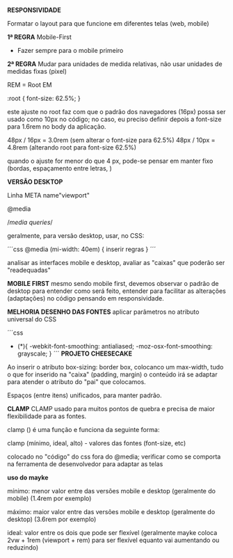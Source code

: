 **RESPONSIVIDADE**

Formatar o layout para que funcione em diferentes telas (web, mobile)

**1ª REGRA**
Mobile-First

- Fazer sempre para o mobile primeiro

**2ª REGRA**
Mudar para unidades de medida relativas, não usar unidades de medidas fixas (pixel)

REM = Root EM

:root {
font-size: 62.5%;
}

este ajuste no root faz com que o padrão dos navegadores (16px) possa ser usado como 10px no código; no caso, eu preciso definir depois a font-size para 1.6rem no body da aplicação.

48px / 16px = 3.0rem (sem alterar o font-size para 62.5%)
48px / 10px = 4.8rem (alterando root para font-size 62.5%)

quando o ajuste for menor do que 4 px, pode-se pensar em manter fixo (bordas, espaçamento entre letras, )

**VERSÃO DESKTOP**

Linha META name"viewport"

@media

/_media queries_/

geralmente, para versão desktop, usar, no CSS:

´´´css
@media (mi-width: 40em) {
inserir regras
}
´´´

analisar as interfaces mobile e desktop, avaliar as "caixas" que poderão ser "readequadas"

**MOBILE FIRST**
mesmo sendo mobile first, devemos observar o padrão de desktop para entender como será feito, entender para facilitar as alterações (adaptações) no
código pensando em responsividade.

**MELHORIA DESENHO DAS FONTES**
aplicar parâmetros no atributo universal do CSS

´´´css

- (\*){
  -webkit-font-smoothing: antialiased;
  -moz-osx-font-smoothing: grayscale;
  }
  ´´´
  **PROJETO CHEESECAKE**

Ao inserir o atributo box-sizing: border box, colocanco um max-width, tudo o que for inserido na "caixa" (padding, margin) o conteúdo irá se adaptar para atender o atributo do "pai" que colocamos.

Espaços (entre itens) unificados, para manter padrão.

**CLAMP**
CLAMP usado para muitos pontos de quebra e precisa de maior flexibilidade para as fontes.

clamp () é uma função e funciona da seguinte forma:

clamp (mínimo, ideal, alto) - valores das fontes (font-size, etc)

colocado no "código" do css fora do @media;
verificar como se comporta na ferramenta de desenvolvedor para adaptar as telas

**uso do mayke**

mínimo: menor valor entre das versões mobile e desktop (geralmente do mobile) (1.4rem por exemplo)

máximo: maior valor entre das versões mobile e desktop (geralmente do desktop) (3.6rem por exemplo)

ideal: valor entre os dois que pode ser flexível (geralmente mayke coloca 2vw + 1rem (viewport + rem) para ser flexível equanto
vai aumentando ou reduzindo)
